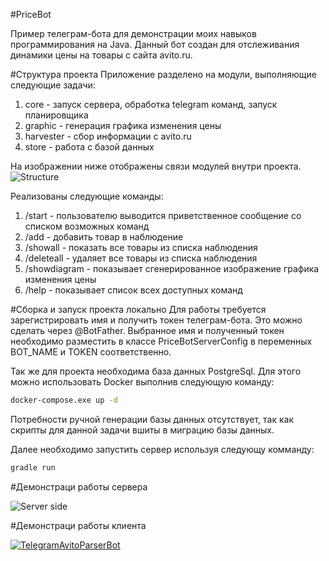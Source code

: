 #PriceBot

Пример телеграм-бота для демонстрации моих навыков программирования на Java. Данный бот создан для отслеживания динамики цены на товары с сайта avito.ru. 

#Структура проекта
Приложение разделено на модули, выполняющие следующие задачи:
1. core - запуск сервера, обработка telegram команд, запуск планировщика
1. graphic - генерация графика изменения цены
1. harvester - сбор информации с avito.ru
1. store - работа с базой данных

На изображении ниже отображены связи модулей внутри проекта.
 ![Structure](https://i.ibb.co/k4X0VLb/common-diagram.jpg)


Реализованы следующие команды:
 1. /start - пользователю выводится приветственное сообщение со списком возможных команд
 1. /add - добавить товар в наблюдение
 1. /showall - показать все товары из списка наблюдения
 1. /deleteall - удаляет все товары из списка наблюдения
 1. /showdiagram - показывает сгенерированное изображение графика изменения цены
 1. /help - показывает список всех доступных команд
 
#Сборка и запуск проекта локально
Для работы требуется зарегистрировать имя и получить токен телеграм-бота. Это можно сделать через @BotFather. Выбранное имя и полученный токен необходимо разместить в классе PriceBotServerConfig в переменных BOT_NAME и TOKEN соответственно.

Так же для проекта необходима база данных PostgreSql. Для этого можно использовать Docker выполнив следующую команду:
```bash
docker-compose.exe up -d
```
Потребности ручной генерации базы данных отсутствует, так как скрипты для данной задачи вшиты в миграцию базы данных. 

Далее необходимо запустить сервер используя следующу комманду:
```bash
gradle run
```

#Демонстраци работы сервера

![Server side](https://i.ibb.co/mRjHzRb/render1597924280359.gif)

#Демонстраци работы клиента

[![TelegramAvitoParserBot](https://res.cloudinary.com/marcomontalbano/image/upload/v1597941345/video_to_markdown/images/youtube--uURNdyMzTCE-c05b58ac6eb4c4700831b2b3070cd403.jpg)](https://youtu.be/uURNdyMzTCE "TelegramAvitoParserBot")